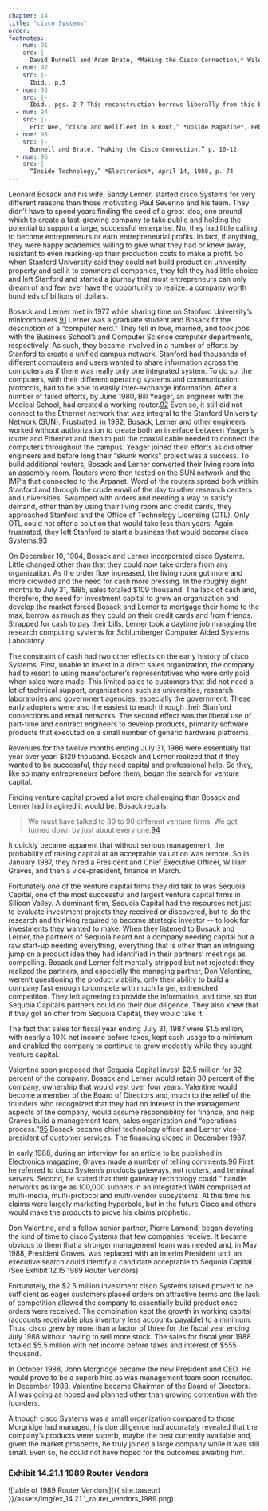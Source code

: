 ```yaml
---
chapter: 14
title: "cisco Systems"
order: 
footnotes:
  - num: 91
    src: |-
      David Bunnell and Adam Brate, *Making the Cisco Connection,* Wiley&Sons, Inc., 2000, p. 2
  - num: 92
    src: |-
      Ibid., p.5
  - num: 93
    src: |-
      Ibid., pgs. 2-7 This reconstruction borrows liberally from this book.
  - num: 94
    src: |-
      Eric Nee, “cisco and Wellfleet in a Rout,” *Upside Magazine*, Feb./Mar. 1991, p. 43
  - num: 95
    src: |-
      Bunnell and Brate, “Making the Cisco Connection,” p. 10-12
  - num: 96
    src: |-
      “Inside Technology,” *Electronics*, April 14, 1988, p. 74
---
```


Leonard Bosack and his wife, Sandy Lerner, started cisco Systems for very different reasons than those motivating Paul Severino and his team. They didn’t have to spend years finding the seed of a great idea, one around which to create a fast-growing company to take public and holding the potential to support a large, successful enterprise. No, they had little calling to become entrepreneurs or earn entrepreneurial profits. In fact, if anything, they were happy academics willing to give what they had or knew away, resistant to even marking-up their production costs to make a profit. So when Stanford University said they could not build product on university property and sell it to commercial companies, they felt they had little choice and left Stanford and started a journey that most entrepreneurs can only dream of and few ever have the opportunity to realize: a company worth hundreds of billions of dollars.

Bosack and Lerner met in 1977 while sharing time on Stanford University’s minicomputers.<a name="fnloc91" href="#fn91">91</a> Lerner was a graduate student and Bosack fit the description of a “computer nerd.” They fell in love, married, and took jobs with the Business School’s and Computer Science computer departments, respectively. As such, they became involved in a number of efforts by Stanford to create a unified campus network. Stanford had thousands of different computers and users wanted to share information across the computers as if there was really only one integrated system. To do so, the computers, with their different operating systems and communication protocols, had to be able to easily inter-exchange information. After a number of failed efforts, by June 1980, Bill Yeager, an engineer with the Medical School, had created a working router.<a name="fnloc92" href="#fn92">92</a>  Even so, it still did not connect to the Ethernet network that was integral to the Stanford University Network (SUN). Frustrated, in 1982, Bosack, Lerner and other engineers worked without authorization to create both an interface between Yeager’s router and Ethernet and then to pull the coaxial cable needed to connect the computers throughout the campus. Yeager joined their efforts as did other engineers and before long their “skunk works” project was a success. To build additional routers, Bosack and Lerner converted their living room into an assembly room. Routers were then tested on the SUN network and the IMP’s that connected to the Arpanet. Word of the routers spread both within Stanford and through the crude email of the day to other research centers and universities. Swamped with orders and needing a way to satisfy demand, other than by using their living room and credit cards, they approached Stanford and the Office of Technology Licensing (OTL). Only OTL could not offer a solution that would take less than years. Again frustrated, they left Stanford to start a business that would become cisco Systems.<a name="fnloc93" href="#fn93">93</a>

On December 10, 1984, Bosack and Lerner incorporated cisco Systems. Little changed other than that they could now take orders from any organization. As the order flow increased, the living room got more and more crowded and the need for cash more pressing. In the roughly eight months to July 31, 1985, sales totaled $109 thousand. The lack of cash and, therefore, the need for investment capital to grow an organization and develop the market forced Bosack and Lerner to mortgage their home to the max, borrow as much as they could on their credit cards and from friends. Strapped for cash to pay their bills, Lerner took a daytime job managing the research computing systems for Schlumberger Computer Aided Systems Laboratory.

The constraint of cash had two other effects on the early history of cisco Systems. First, unable to invest in a direct sales organization, the company had to resort to using manufacturer’s representatives who were only paid when sales were made. This limited sales to customers that did not need a lot of technical support, organizations such as universities, research laboratories and government agencies, especially the government. These early adopters were also the easiest to reach through their Stanford connections and email networks. The second effect was the liberal use of part-time and contract engineers to develop products, primarily software products that executed on a small number of generic hardware platforms.

Revenues for the twelve months ending July 31, 1986 were essentially flat year over year: $129 thousand. Bosack and Lerner realized that if they wanted to be successful, they need capital and professional help. So they, like so many entrepreneurs before them, began the search for venture capital.

Finding venture capital proved a lot more challenging than Bosack and Lerner had imagined it would be. Bosack recalls:

>We must have talked to 80 to 90 different venture firms. We got turned down by just about every one.<a name="fnloc94" href="#fn94">94</a>

It quickly became apparent that without serious management, the probability of raising capital at an acceptable valuation was remote. So in January 1987, they hired a President and Chief Executive Officer, William Graves, and then a vice-president, finance in March.

Fortunately one of the venture capital firms they did talk to was Sequoia Capital, one of the most successful and largest venture capital firms in Silicon Valley. A dominant firm, Sequoia Capital had the resources not just to evaluate investment projects they received or discovered, but to do the research and thinking required to become strategic investor -- to look for investments they wanted to make. When they listened to Bosack and Lerner, the partners of Sequoia heard not a company needing capital but a raw start-up needing everything, everything that is other than an intriguing jump on a product idea they had identified in their partners’ meetings as compelling. Bosack and Lerner felt mentally stripped but not rejected: they realized the partners, and especially the managing partner, Don Valentine, weren’t questioning the product viability, only their ability to build a company fast enough to compete with much larger, entrenched competition. They left agreeing to provide the information, and time, so that Sequoia Capital’s partners could do their due diligence. They also knew that if they got an offer from Sequoia Capital, they would take it.

The fact that sales for fiscal year ending July 31, 1987 were $1.5 million, with nearly a 10% net income before taxes, kept cash usage to a minimum and enabled the company to continue to grow modestly while they sought venture capital.

Valentine soon proposed that Sequoia Capital invest $2.5 million for 32 percent of the company. Bosack and Lerner would retain 30 percent of the company, ownership that would vest over four years. Valentine would become a member of the Board of Directors and, much to the relief of the founders who recognized that they had no interest in the management aspects of the company, would assume responsibility for finance, and help Graves build a management team, sales organization and “operations process.”<a name="fnloc95" href="#fn95">95</a>  Bosack became chief technology officer and Lerner vice-president of customer services. The financing closed in December 1987.

In early 1988, during an interview for an article to be published in Electronics magazine, Graves made a number of telling comments.<a name="fnloc96" href="#fn96">96</a>  First he referred to cisco System’s products gateways, not routers, and terminal servers. Second, he stated that their gateway technology could “ handle networks as large as 100,000 subnets in an integrated WAN comprised of multi-media, multi-protocol and multi-vendor subsystems. At this time his claims were largely marketing hyperbole, but in the future Cisco and others would make the products to prove his claims prophetic.

Don Valentine, and a fellow senior partner, Pierre Lamond, began devoting the kind of time to cisco Systems that few companies receive. It became obvious to them that a stronger management team was needed and, in May 1988, President Graves, was replaced with an interim President until an executive search could identify a candidate acceptable to Sequoia Capital. (See Exhibit 12.15 1989 Router Vendors)

Fortunately, the $2.5 million investment cisco Systems raised proved to be sufficient as eager customers placed orders on attractive terms and the lack of competition allowed the company to essentially build product once orders were received. The combination kept the growth in working capital (accounts receivable plus inventory less accounts payable) to a minimum. Thus, cisco grew by more than a factor of three for the fiscal year ending July 1988 without having to sell more stock. The sales for fiscal year 1988 totaled $5.5 million with net income before taxes and interest of $555 thousand.

In October 1988, John Morgridge became the new President and CEO. He would prove to be a superb hire as was management team soon recruited. In December 1988, Valentine became Chairman of the Board of Directors. All was going as hoped and planned other than growing contention with the founders.

Although cisco Systems was a small organization compared to those Morgridge had managed, his due diligence had accurately revealed that the company’s products were superb, maybe the best currently available and, given the market prospects, he truly joined a large company while it was still small. Even so, he could not have hoped for the outcomes awaiting him.

### Exhibit 14.21.1  1989 Router Vendors

![table of 1989 Router Vendors]({{ site.baseurl }}/assets/img/ex_14.21.1_router_vendors_1989.png)
